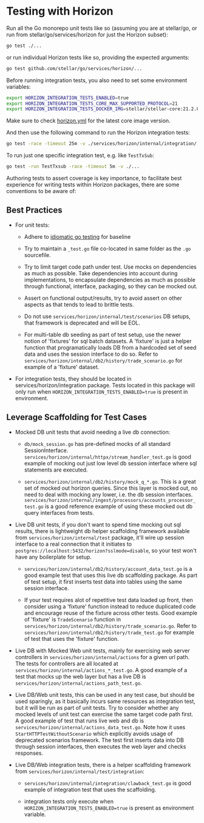 # **Testing with Horizon**

Run all the Go monorepo unit tests like so (assuming you are at stellar/go, or run from stellar/go/services/horizon for just the Horizon subset):

```bash
go test ./...
```

or run individual Horizon tests like so, providing the expected arguments:

```bash
go test github.com/stellar/go/services/horizon/...
```

Before running integration tests, you also need to set some environment variables:
```bash
export HORIZON_INTEGRATION_TESTS_ENABLED=true
export HORIZON_INTEGRATION_TESTS_CORE_MAX_SUPPORTED_PROTOCOL=21
export HORIZON_INTEGRATION_TESTS_DOCKER_IMG=stellar/stellar-core:21.2.0-1953.d78f48eac.focal
```
Make sure to check [horizon.yml](/.github/workflows/horizon.yml) for the latest core image version.

And then use the following command to run the Horizon integration tests:
```bash
go test -race -timeout 25m -v ./services/horizon/internal/integration/...
```

To run just one specific integration test, e.g. like `TestTxSub`:
```bash
go test -run TestTxsub -race -timeout 5m -v ./...
```

Authoring tests to assert coverage is key importance, to facilitate best experience for writing tests within Horizon packages, there are some conventions to be aware of:

## **Best Practices**
* For unit tests:
  * Adhere to [idiomatic go testing](https://go.dev/doc/tutorial/add-a-test) for 
    baseline

  * Try to maintain a `_test.go` file co-located in same folder as the `.go`
    sourcefile. 

  * Try to limit target code path under test. Use mocks on dependencies as much as 
    possible. Take dependencies into account during implementations, to encapsulate dependencies as much as possible through functional, interface, packaging, so they can be mocked out.

  * Assert on functional output/results, try to avoid assert on other aspects as that 
    tends to lead to brittle tests.

  * Do not use `services/horizon/internal/test/scenarios` DB setups, that framework is deprecated and will be EOL. 

  * For multi-table db seeding as part of test setup, use the newer notion of 'fixtures' for sql batch datasets. A 'fixture' is just a helper function that programatically loads DB from a hardcoded set of seed data and uses the session interface to do so. Refer to `services/horizon/internal/db2/history/trade_scenario.go` for example of a 'fixture' dataset.   
  
* For integration tests, they should be located in services/horizon/integration package. Tests located in this package will only run when `HORIZON_INTEGRATION_TESTS_ENABLED=true` is present in environment.

## **Leverage Scaffolding for Test Cases**
* Mocked DB unit tests that avoid needing a live db connection: 

  * `db/mock_session.go` has pre-defined mocks of all standard SessionInterface. `services/horizon/internal/httpx/stream_handler_test.go` is good example of mocking out just low level db session interface where sql statements are executed.

  * `services/horizon/internal/db2/history/mock_q_*.go`. This is a great set of mocked out horizon queries. Since this layer is mocked out, no need to deal with mocking any lower, i.e. the db session interfaces.  `services/horizon/internal/ingest/processors/accounts_processor_test.go` is a good reference example of using these mocked out db query interfaces from tests.

* Live DB unit tests, if you don't want to spend time mocking out sql results, there is lightweight db helper scaffolding framework available from `services/horizon/internal/test` package, it'll wire up session interface to a real connection that it initiates to `postgres://localhost:5432/horizon?sslmode=disable`, so your test won't have any boilerplate for setup.

  * `services/horizon/internal/db2/history/account_data_test.go` is a good example test that uses this live db scaffolding package. As part of test setup, it first inserts test data into tables using the same session interface.

  * If your test requires alot of repetitive test data loaded up front, then consider using a 'fixture' function instead to reduce duplicated code and encourage reuse of the fixture across other tests. Good example of 'fixture' is `TradeScenario` function in `services/horizon/internal/db2/history/trade_scenario.go`. Refer to `services/horizon/internal/db2/history/trade_test.go` for example of test that uses the 'fixture' function.

* Live DB with Mocked Web unit tests, mainly for exercising web server controllers in `services/horizon/internal/actions` for a given url path. The tests for controllers are all located at `services/horizon/internal/actions_*_test.go`. A good example of a test that mocks up the web layer but has a live DB is `services/horizon/internal/actions_path_test.go`.

* Live DB/Web unit tests, this can be used in any test case, but should be used sparingly, as it basically incurs same resources as integration test, but it will be run as part of unit tests. Try to consider whether any mocked levels of unit test can exercise the same target code path first. A good example of test that runs live web and db is `services/horizon/internal/actions_data_test.go`. Note how it uses `StartHTTPTestWithoutScenario` which explicitly avoids usage of deprecated scenarios framework. The test first inserts data into DB through session interfaces, then executes the web layer and checks responses. 

* Live DB/Web integration tests, there is a helper scaffolding framework from `services/horizon/internal/test/integration`:

  * `services/horizon/internal/integration/clawback_test.go` is good example of integration test that uses the scaffolding. 
  
  * integration tests only execute when `HORIZON_INTEGRATION_TESTS_ENABLED=true` is present as environment variable.










